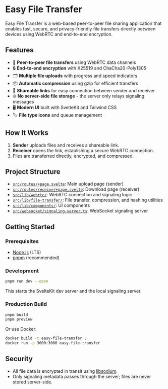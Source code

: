 # Easy File Transfer

Easy File Transfer is a web-based peer-to-peer file sharing application that enables fast, secure, and privacy-friendly file transfers directly between devices using WebRTC and end-to-end encryption.

## Features

- 🚀 **Peer-to-peer file transfers** using WebRTC data channels
- 🔒 **End-to-end encryption** with X25519 and ChaCha20-Poly1305
- 🗂️ **Multiple file uploads** with progress and speed indicators
- 📦 **Automatic compression** using gzip for efficient transfers
- 🔗 **Shareable links** for easy connection between sender and receiver
- 🌐 **No server-side file storage** - the server only relays signaling messages
- 🖥️ **Modern UI** built with SvelteKit and Tailwind CSS
- 🏷️ **File type icons** and queue management

## How It Works

1. **Sender** uploads files and receives a shareable link.
2. **Receiver** opens the link, establishing a secure WebRTC connection.
3. Files are transferred directly, encrypted, and compressed.

## Project Structure

- [`src/routes/+page.svelte`](src/routes/+page.svelte): Main upload page (sender)
- [`src/routes/receive/+page.svelte`](src/routes/receive/+page.svelte): Download page (receiver)
- [`src/lib/webrtc/`](src/lib/webrtc/): WebRTC connection and signaling logic
- [`src/lib/file-transfer/`](src/lib/file-transfer/): File transfer, compression, and hashing utilities
- [`src/lib/components/`](src/lib/components/): UI components
- [`src/websocket/signaling-server.ts`](src/websocket/signaling-server.ts): WebSocket signaling server

## Getting Started

### Prerequisites

- [Node.js](https://nodejs.org/) (LTS)
- [pnpm](https://pnpm.io/) (recommended)

### Development

```sh
pnpm run dev --open
```

This starts the SvelteKit dev server and the local signaling server.

### Production Build

```sh
pnpm build
pnpm preview
```

Or use Docker:

```sh
docker build -t easy-file-transfer .
docker run -p 3000:3000 easy-file-transfer
```

## Security
- All file data is encrypted in transit using [libsodium](https://libsodium.gitbook.io/doc/).
- Only signaling metadata passes through the server; files are never stored server-side.